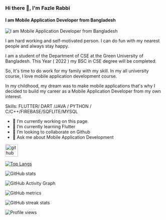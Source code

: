 ### Hi there 👋, I'm Fazle Rabbi
#### I am  Mobile Application Developer from Bangladesh
![I am  Mobile Application Developer from Bangladesh](https://media-exp1.licdn.com/dms/image/D4E16AQGlqFcTRASamw/profile-displaybackgroundimage-shrink_350_1400/0/1669915147936?e=1675296000&v=beta&t=VRbZpyE4w3Islxqa5SkTllL-3J1-sjeAnc87ge4ueAI)

I am hard working and self-motivated person. I can do fun with my nearest people and always stay happy. 

I am a student of the Department of CSE at the Green University of Bangladesh. This Year ( 2022 ) my BSC in CSE degree will be completed. 

So, It's time to do work for my family with my skill. In my all university course, I love mobile application development course.

In my childhood, my dream was to make mobile applications that's why I decided to build my career as a Mobile Application Developer from my own interest.

Skills: FLUTTER/ DART /JAVA / PYTHON / C/C++/FIREBASE/SQFLITE/MYSQL

- 🔭 I’m currently working on this page. 
- 🌱 I’m currently learning Flutter 
- 👯 I’m looking to collaborate on Github 
- 💬 Ask me about Mobile Application Development 


[<img src='https://cdn.jsdelivr.net/npm/simple-icons@3.0.1/icons/github.svg' alt='github' height='40'>](https://github.com/fazlerabbi-shuvo)  

[![Top Langs](https://github-readme-stats.vercel.app/api/top-langs/?username=fazlerabbi-shuvo)](https://github.com/anuraghazra/github-readme-stats)

![GitHub stats](https://github-readme-stats.vercel.app/api?username=fazlerabbi-shuvo&show_icons=true)  

![GitHub Activity Graph](https://activity-graph.herokuapp.com/graph?username=fazlerabbi-shuvo)  

![GitHub metrics](https://metrics.lecoq.io/fazlerabbi-shuvo)  

![GitHub streak stats](https://streak-stats.demolab.com/?user=fazlerabbi-shuvo)  

![Profile views](https://gpvc.arturio.dev/fazlerabbi-shuvo)  
